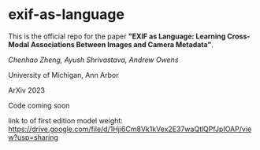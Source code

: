 # exif-as-language
This is the official repo for the paper **"EXIF as Language: Learning Cross-Modal Associations Between Images and Camera Metadata"**.

*Chenhao Zheng, Ayush Shrivastava, Andrew Owens*

University of Michigan, Ann Arbor

ArXiv 2023

Code coming soon

link to of first edition model weight: https://drive.google.com/file/d/1Hji6Cm8Vk1kVex2E37waQtlQPfJpIOAP/view?usp=sharing
